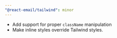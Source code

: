 ```yaml
---
"@react-email/tailwind": minor
---
```


- Add support for proper `className` manipulation
- Make inline styles override Tailwind styles.
